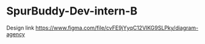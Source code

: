 # SpurBuddy-Dev-intern-B

Design link
https://www.figma.com/file/cvFE9jYyqC12VlKG9SLPky/diagram-agency

